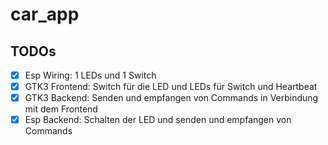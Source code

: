 # car_app

## TODOs
- [x] Esp Wiring: 1 LEDs und 1 Switch
- [x] GTK3 Frontend: Switch für die LED und LEDs für Switch und Heartbeat
- [x] GTK3 Backend: Senden und empfangen von Commands in Verbindung mit dem Frontend
- [x] Esp Backend: Schalten der LED und senden und empfangen von Commands

